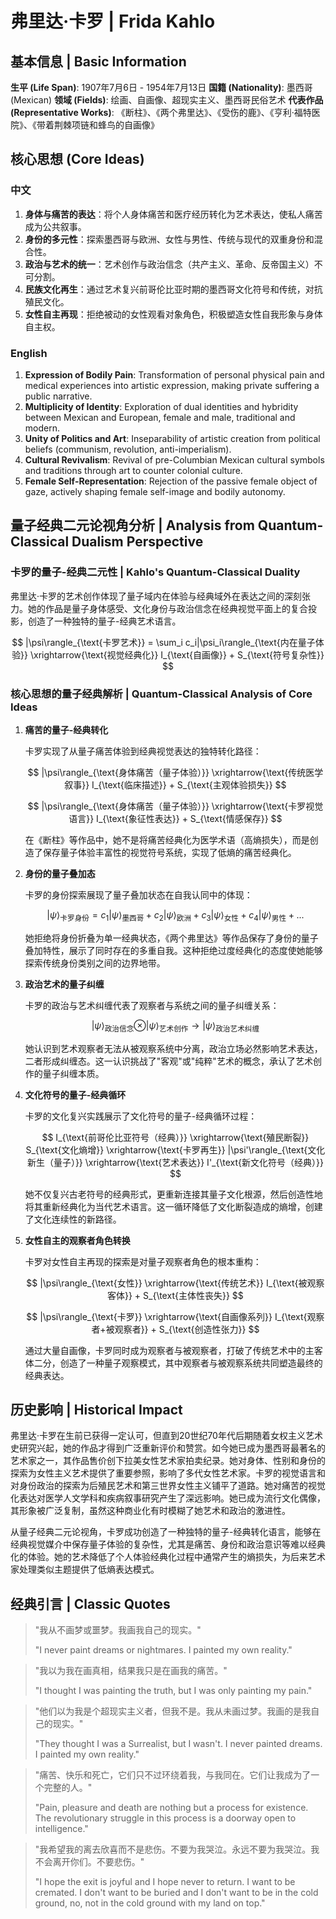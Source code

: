 # 弗里达·卡罗 | Frida Kahlo

## 基本信息 | Basic Information

**生平 (Life Span)**: 1907年7月6日 - 1954年7月13日
**国籍 (Nationality)**: 墨西哥 (Mexican)
**领域 (Fields)**: 绘画、自画像、超现实主义、墨西哥民俗艺术
**代表作品 (Representative Works)**: 《断柱》、《两个弗里达》、《受伤的鹿》、《亨利·福特医院》、《带着荆棘项链和蜂鸟的自画像》

## 核心思想 (Core Ideas)

### 中文
1. **身体与痛苦的表达**：将个人身体痛苦和医疗经历转化为艺术表达，使私人痛苦成为公共叙事。
2. **身份的多元性**：探索墨西哥与欧洲、女性与男性、传统与现代的双重身份和混合性。
3. **政治与艺术的统一**：艺术创作与政治信念（共产主义、革命、反帝国主义）不可分割。
4. **民族文化再生**：通过艺术复兴前哥伦比亚时期的墨西哥文化符号和传统，对抗殖民文化。
5. **女性自主再现**：拒绝被动的女性观看对象角色，积极塑造女性自我形象与身体自主权。

### English
1. **Expression of Bodily Pain**: Transformation of personal physical pain and medical experiences into artistic expression, making private suffering a public narrative.
2. **Multiplicity of Identity**: Exploration of dual identities and hybridity between Mexican and European, female and male, traditional and modern.
3. **Unity of Politics and Art**: Inseparability of artistic creation from political beliefs (communism, revolution, anti-imperialism).
4. **Cultural Revivalism**: Revival of pre-Columbian Mexican cultural symbols and traditions through art to counter colonial culture.
5. **Female Self-Representation**: Rejection of the passive female object of gaze, actively shaping female self-image and bodily autonomy.

## 量子经典二元论视角分析 | Analysis from Quantum-Classical Dualism Perspective

### 卡罗的量子-经典二元性 | Kahlo's Quantum-Classical Duality

弗里达·卡罗的艺术创作体现了量子域内在体验与经典域外在表达之间的深刻张力。她的作品是量子身体感受、文化身份与政治信念在经典视觉平面上的复合投影，创造了一种独特的量子-经典艺术语言。

$$
|\psi\rangle_{\text{卡罗艺术}} = \sum_i c_i|\psi_i\rangle_{\text{内在量子体验}} \xrightarrow{\text{视觉经典化}} I_{\text{自画像}} + S_{\text{符号复杂性}}
$$

### 核心思想的量子经典解析 | Quantum-Classical Analysis of Core Ideas

1. **痛苦的量子-经典转化**

   卡罗实现了从量子痛苦体验到经典视觉表达的独特转化路径：

   $$
   |\psi\rangle_{\text{身体痛苦（量子体验）}} \xrightarrow{\text{传统医学叙事}} I_{\text{临床描述}} + S_{\text{主观体验损失}}
   $$

   $$
   |\psi\rangle_{\text{身体痛苦（量子体验）}} \xrightarrow{\text{卡罗视觉语言}} I_{\text{象征性表达}} + S_{\text{情感保存}}
   $$

   在《断柱》等作品中，她不是将痛苦经典化为医学术语（高熵损失），而是创造了保存量子体验丰富性的视觉符号系统，实现了低熵的痛苦经典化。

2. **身份的量子叠加态**

   卡罗的身份探索展现了量子叠加状态在自我认同中的体现：

   $$
   |\psi\rangle_{\text{卡罗身份}} = c_1|\psi\rangle_{\text{墨西哥}} + c_2|\psi\rangle_{\text{欧洲}} + c_3|\psi\rangle_{\text{女性}} + c_4|\psi\rangle_{\text{男性}} + ...
   $$

   她拒绝将身份折叠为单一经典状态，《两个弗里达》等作品保存了身份的量子叠加特性，展示了同时存在的多重自我。这种拒绝过度经典化的态度使她能够探索传统身份类别之间的边界地带。

3. **政治艺术的量子纠缠**

   卡罗的政治与艺术纠缠代表了观察者与系统之间的量子纠缠关系：

   $$
   |\psi\rangle_{\text{政治信念}} \otimes |\psi\rangle_{\text{艺术创作}} \rightarrow |\psi\rangle_{\text{政治艺术纠缠}}
   $$

   她认识到艺术观察者无法从被观察系统中分离，政治立场必然影响艺术表达，二者形成纠缠态。这一认识挑战了"客观"或"纯粹"艺术的概念，承认了艺术创作的量子纠缠本质。

4. **文化符号的量子-经典循环**

   卡罗的文化复兴实践展示了文化符号的量子-经典循环过程：

   $$
   I_{\text{前哥伦比亚符号（经典）}} \xrightarrow{\text{殖民断裂}} S_{\text{文化熵增}} \xrightarrow{\text{卡罗再生}} |\psi'\rangle_{\text{文化新生（量子）}} \xrightarrow{\text{艺术表达}} I'_{\text{新文化符号（经典）}}
   $$

   她不仅复兴古老符号的经典形式，更重新连接其量子文化根源，然后创造性地将其重新经典化为当代艺术语言。这一循环降低了文化断裂造成的熵增，创建了文化连续性的新路径。

5. **女性自主的观察者角色转换**

   卡罗对女性自主再现的探索是对量子观察者角色的根本重构：

   $$
   |\psi\rangle_{\text{女性}} \xrightarrow{\text{传统艺术}} I_{\text{被观察客体}} + S_{\text{主体性丧失}}
   $$

   $$
   |\psi\rangle_{\text{卡罗}} \xrightarrow{\text{自画像系列}} I_{\text{观察者+被观察者}} + S_{\text{创造性张力}}
   $$

   通过大量自画像，卡罗同时成为观察者与被观察者，打破了传统艺术中的主客体二分，创造了一种量子观察模式，其中观察者与被观察系统共同塑造最终的经典表达。

## 历史影响 | Historical Impact

弗里达·卡罗在生前已获得一定认可，但直到20世纪70年代后期随着女权主义艺术史研究兴起，她的作品才得到广泛重新评价和赞赏。如今她已成为墨西哥最著名的艺术家之一，其作品售价创下拉美女性艺术家拍卖纪录。她对身体、性别和身份的探索为女性主义艺术提供了重要参照，影响了多代女性艺术家。卡罗的视觉语言和对身份政治的探索为后殖民艺术和第三世界女性主义铺平了道路。她对痛苦的视觉化表达对医学人文学科和疾病叙事研究产生了深远影响。她已成为流行文化偶像，其形象被广泛复制，虽然这种商业化有时模糊了她艺术和政治的激进性。

从量子经典二元论视角，卡罗成功创造了一种独特的量子-经典转化语言，能够在经典视觉媒介中保存量子体验的复杂性，尤其是痛苦、身份和政治意识等难以经典化的体验。她的艺术降低了个人体验经典化过程中通常产生的熵损失，为后来艺术家处理类似主题提供了低熵表达模式。

## 经典引言 | Classic Quotes

> "我从不画梦或噩梦。我画我自己的现实。"
>
> "I never paint dreams or nightmares. I painted my own reality."

> "我以为我在画真相，结果我只是在画我的痛苦。"
>
> "I thought I was painting the truth, but I was only painting my pain."

> "他们以为我是个超现实主义者，但我不是。我从未画过梦。我画的是我自己的现实。"
>
> "They thought I was a Surrealist, but I wasn't. I never painted dreams. I painted my own reality."

> "痛苦、快乐和死亡，它们只不过环绕着我，与我同在。它们让我成为了一个完整的人。"
>
> "Pain, pleasure and death are nothing but a process for existence. The revolutionary struggle in this process is a doorway open to intelligence."

> "我希望我的离去欣喜而不是悲伤。不要为我哭泣。永远不要为我哭泣。我不会离开你们。不要悲伤。"
>
> "I hope the exit is joyful and I hope never to return. I want to be cremated. I don't want to be buried and I don't want to be in the cold ground, no, not in the cold ground with my land on top."